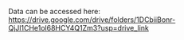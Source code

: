 Data can be accessed here: https://drive.google.com/drive/folders/1DCbiiBonr-QjJl1CHe1ol68HCY4Q1Zm3?usp=drive_link
